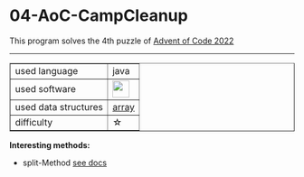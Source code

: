 # 04-AoC-CampCleanup

This program solves the 4th puzzle of <a href="https://adventofcode.com/2022">Advent of Code 2022</a><br>
<hr>

<table border="1">
  <tr>
    <td>used language</td>
    <td>java</td>
  </tr>
  <tr>
    <td>used software</td>
    <td><a href="https://www.bluej.org/"><img src="https://www.bluej.org/bluej-icon-256-2x.png" width="30px"></a></td>
  </tr> 
    <tr>
     <td>used data structures</td>
     <td><a href="https://www.w3schools.com/java/java_arrays.asp">array</a></td>
   </tr> 
    <tr>
      <td>difficulty</td>
      <td>☆</td>
    </tr> 
</table>  

<b>Interesting methods:</b> 
<br>
<ul>
  <li> split-Method <a href="https://docs.oracle.com/javase/7/docs/api/java/lang/String.html#split(java.lang.String)"> see docs</a>
</ul>
